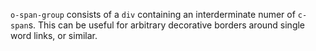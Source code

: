 `o-span-group` consists of a `div` containing an interderminate numer of `c-span`s. This can be useful for arbitrary decorative borders around single word links, or similar.